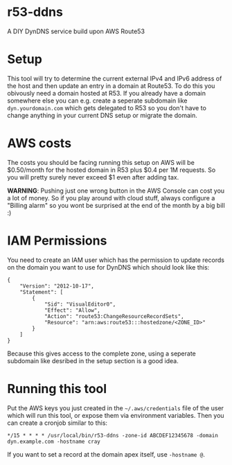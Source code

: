 # r53-ddns
A DIY DynDNS service build upon AWS Route53

# Setup
This tool will try to determine the current external IPv4 and IPv6 address of
the host and then update an entry in a domain at Route53.  To do this you
obivously need a domain hosted at R53. If you already have a domain somewhere
else you can e.g. create a seperate subdomain like `dyn.yourdomain.com` which gets
delegated to R53 so you don't have to change anything in your current DNS setup
or migrate the domain.

# AWS costs
The costs you should be facing running this setup on AWS will be $0.50/month for
the hosted domain in R53 plus $0.4 per 1M requests. So you will pretty surely
never exceed $1 even after adding tax.

**WARNING**: Pushing just one wrong button in the AWS Console can cost you a lot
of money. So if you play around with cloud stuff, always configure a "Billing
alarm" so you wont be surprised at the end of the month by a big bill :)

# IAM Permissions
You need to create an IAM user which has the permission to update records on the
domain you want to use for DynDNS which should look like this:

```
{
    "Version": "2012-10-17",
    "Statement": [
        {
            "Sid": "VisualEditor0",
            "Effect": "Allow",
            "Action": "route53:ChangeResourceRecordSets",
            "Resource": "arn:aws:route53:::hostedzone/<ZONE_ID>"
        }
    ]
}
```

Because this gives access to the complete zone, using a seperate subdomain like
desribed in the setup section is a good idea.

# Running this tool
Put the AWS keys you just created in the `~/.aws/credentials` file of the user
which will run this tool, or expose them via environment variables.
Then you can create a cronjob similar to this:
```
*/15 * * * * /usr/local/bin/r53-ddns -zone-id ABCDEF12345678 -domain dyn.example.com -hostname cray
```

If you want to set a record at the domain apex itself, use `-hostname @`.

